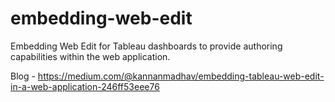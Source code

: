 # embedding-web-edit
Embedding Web Edit for Tableau dashboards to provide authoring capabilities within the web application.

Blog - https://medium.com/@kannanmadhav/embedding-tableau-web-edit-in-a-web-application-246ff53eee76
